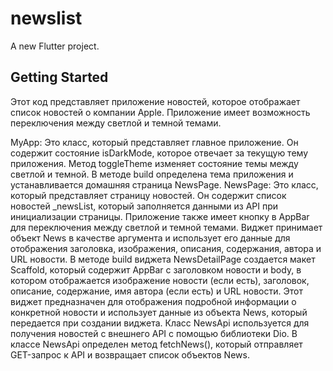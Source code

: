 # newslist

A new Flutter project.

## Getting Started

Этот код представляет приложение новостей, которое отображает список новостей о компании Apple. Приложение имеет возможность переключения между светлой и темной темами.

MyApp: Это класс, который представляет главное приложение. Он содержит состояние isDarkMode, которое отвечает за текущую тему приложения. Метод toggleTheme изменяет состояние темы между светлой и темной. В методе build определена тема приложения и устанавливается домашняя страница NewsPage.
NewsPage: Это класс, который представляет страницу новостей. Он содержит список новостей _newsList, который заполняется данными из API при инициализации страницы. 
Приложение также имеет кнопку в AppBar для переключения между светлой и темной темами.
Виджет принимает объект News в качестве аргумента и использует его данные для отображения заголовка, изображения, описания, содержания, автора и URL новости.
В методе build виджета NewsDetailPage создается макет Scaffold, который содержит AppBar с заголовком новости и body, в котором отображается изображение новости (если есть), заголовок, описание, содержание, имя автора (если есть) и URL новости.
Этот виджет предназначен для отображения подробной информации о конкретной новости и использует данные из объекта News, который передается при создании виджета.
Класс NewsApi используется для получения новостей с внешнего API с помощью библиотеки Dio. В классе NewsApi определен метод fetchNews(), который отправляет GET-запрос к API и возвращает список объектов News.

